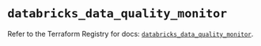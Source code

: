 # `databricks_data_quality_monitor`

Refer to the Terraform Registry for docs: [`databricks_data_quality_monitor`](https://registry.terraform.io/providers/databricks/databricks/1.93.0/docs/resources/data_quality_monitor).
